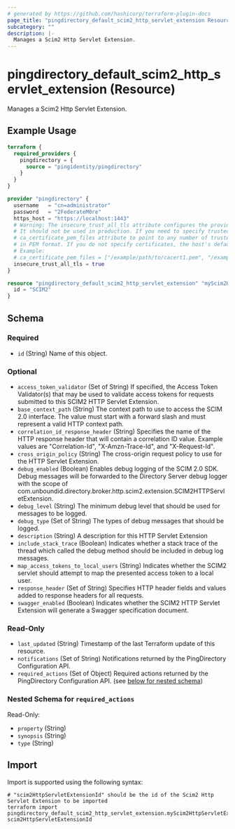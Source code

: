 ```yaml
---
# generated by https://github.com/hashicorp/terraform-plugin-docs
page_title: "pingdirectory_default_scim2_http_servlet_extension Resource - terraform-provider-pingdirectory"
subcategory: ""
description: |-
  Manages a Scim2 Http Servlet Extension.
---
```


# pingdirectory_default_scim2_http_servlet_extension (Resource)

Manages a Scim2 Http Servlet Extension.

## Example Usage

```terraform
terraform {
  required_providers {
    pingdirectory = {
      source = "pingidentity/pingdirectory"
    }
  }
}

provider "pingdirectory" {
  username   = "cn=administrator"
  password   = "2FederateM0re"
  https_host = "https://localhost:1443"
  # Warning: The insecure_trust_all_tls attribute configures the provider to trust any certificate presented by the PingDirectory server.
  # It should not be used in production. If you need to specify trusted CA certificates, use the
  # ca_certificate_pem_files attribute to point to any number of trusted CA certificate files
  # in PEM format. If you do not specify certificates, the host's default root CA set will be used.
  # Example:
  # ca_certificate_pem_files = ["/example/path/to/cacert1.pem", "/example/path/to/cacert2.pem"]
  insecure_trust_all_tls = true
}

resource "pingdirectory_default_scim2_http_servlet_extension" "myScim2HttpServletExtension" {
  id = "SCIM2"
}
```

<!-- schema generated by tfplugindocs -->
## Schema

### Required

- `id` (String) Name of this object.

### Optional

- `access_token_validator` (Set of String) If specified, the Access Token Validator(s) that may be used to validate access tokens for requests submitted to this SCIM2 HTTP Servlet Extension.
- `base_context_path` (String) The context path to use to access the SCIM 2.0 interface. The value must start with a forward slash and must represent a valid HTTP context path.
- `correlation_id_response_header` (String) Specifies the name of the HTTP response header that will contain a correlation ID value. Example values are "Correlation-Id", "X-Amzn-Trace-Id", and "X-Request-Id".
- `cross_origin_policy` (String) The cross-origin request policy to use for the HTTP Servlet Extension.
- `debug_enabled` (Boolean) Enables debug logging of the SCIM 2.0 SDK. Debug messages will be forwarded to the Directory Server debug logger with the scope of com.unboundid.directory.broker.http.scim2.extension.SCIM2HTTPServletExtension.
- `debug_level` (String) The minimum debug level that should be used for messages to be logged.
- `debug_type` (Set of String) The types of debug messages that should be logged.
- `description` (String) A description for this HTTP Servlet Extension
- `include_stack_trace` (Boolean) Indicates whether a stack trace of the thread which called the debug method should be included in debug log messages.
- `map_access_tokens_to_local_users` (String) Indicates whether the SCIM2 servlet should attempt to map the presented access token to a local user.
- `response_header` (Set of String) Specifies HTTP header fields and values added to response headers for all requests.
- `swagger_enabled` (Boolean) Indicates whether the SCIM2 HTTP Servlet Extension will generate a Swagger specification document.

### Read-Only

- `last_updated` (String) Timestamp of the last Terraform update of this resource.
- `notifications` (Set of String) Notifications returned by the PingDirectory Configuration API.
- `required_actions` (Set of Object) Required actions returned by the PingDirectory Configuration API. (see [below for nested schema](#nestedatt--required_actions))

<a id="nestedatt--required_actions"></a>
### Nested Schema for `required_actions`

Read-Only:

- `property` (String)
- `synopsis` (String)
- `type` (String)

## Import

Import is supported using the following syntax:

```shell
# "scim2HttpServletExtensionId" should be the id of the Scim2 Http Servlet Extension to be imported
terraform import pingdirectory_default_scim2_http_servlet_extension.myScim2HttpServletExtension scim2HttpServletExtensionId
```
